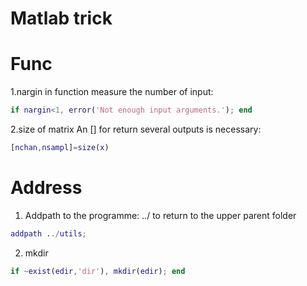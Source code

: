 Matlab trick
=============================
# Func
1.nargin in function
measure the number of input:
```matlab
if nargin<1, error('Not enough input arguments.'); end
```

2.size of matrix
An [] for return several outputs is necessary:
```matlab
[nchan,nsampl]=size(x)
```

# Address
1. Addpath to the programme:
../ to return to the upper parent folder
```matlab
addpath ../utils;
```
2. mkdir
```matlab
if ~exist(edir,'dir'), mkdir(edir); end
```
